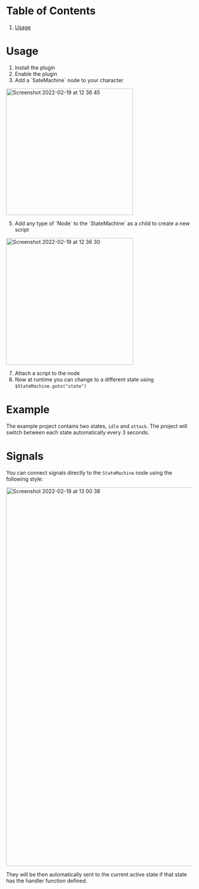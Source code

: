 # Table of Contents

1.  [Usage](#org4aefb14)

<a id="org4aefb14"></a>

# Usage

1.  Install the plugin
2.  Enable the plugin
3.  Add a \`SateMachine\` node to your character
<img width="342" alt="Screenshot 2022-02-19 at 12 36 45" src="https://user-images.githubusercontent.com/100964/154795429-effb016d-1d2b-4719-b4f9-8dc14f6e23c1.png">

5.  Add any type of \`Node\` to the \`StateMachine\` as a child to create a new script
<img width="343" alt="Screenshot 2022-02-19 at 12 36 30" src="https://user-images.githubusercontent.com/100964/154795416-322c85d7-8557-42a3-9b49-e3607a798512.png">

7.  Attach a script to the node
8.  Now at runtime you can change to a different state using `$StateMachine.goto("state")`

# Example

The example project contains two states, `idle` and `attack`.
The project will switch between each state automatically every 3 seconds.

# Signals

You can connect signals directly to the `StateMachine` node using the following style:

<img width="1024" alt="Screenshot 2022-02-19 at 13 00 38" src="https://user-images.githubusercontent.com/100964/154796280-646ee238-583e-4688-b279-304023140a54.png">

They will be then automatically sent to the current active state if that state has the handler function defined.
